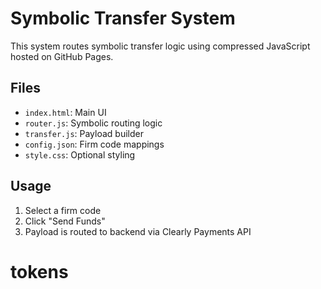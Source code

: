 # Symbolic Transfer System

This system routes symbolic transfer logic using compressed JavaScript hosted on GitHub Pages.

## Files
- `index.html`: Main UI
- `router.js`: Symbolic routing logic
- `transfer.js`: Payload builder
- `config.json`: Firm code mappings
- `style.css`: Optional styling

## Usage
1. Select a firm code
2. Click "Send Funds"
3. Payload is routed to backend via Clearly Payments API
# tokens
